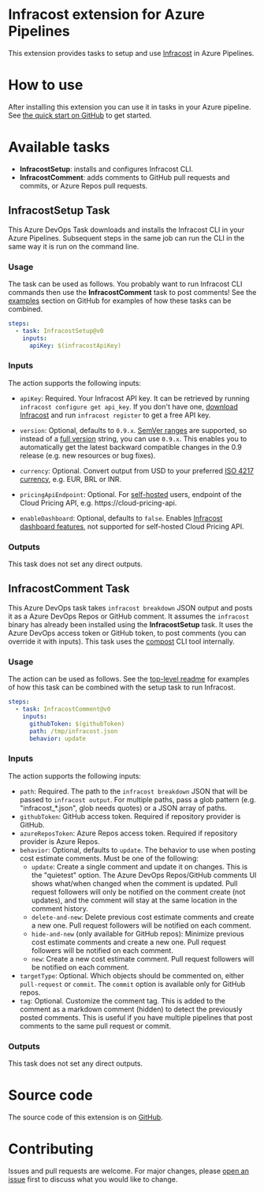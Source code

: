 # Infracost extension for Azure Pipelines

This extension provides tasks to setup and use [Infracost](https://www.infracost.io/) in Azure Pipelines.

# How to use

After installing this extension you can use it in tasks in your Azure pipeline. See [the quick start on GitHub](https://github.com/infracost/infracost-azure-devops) to get started.

# Available tasks

- **InfracostSetup**: installs and configures Infracost CLI.
- **InfracostComment**: adds comments to GitHub pull requests and commits, or Azure Repos pull requests.

## InfracostSetup Task

This Azure DevOps Task downloads and installs the Infracost CLI in your Azure Pipelines. Subsequent steps in the same job can run the CLI in the same way it is run on the command line.

### Usage

The task can be used as follows. You probably want to run Infracost CLI commands then use the **InfracostComment** task to post comments! See the [examples](https://github.com/infracost/infracost-azure-devops/examples) section on GitHub for examples of how these tasks can be combined.

```yml
steps:
  - task: InfracostSetup@v0
    inputs:
      apiKey: $(infracostApiKey)
```

### Inputs

The action supports the following inputs:

- `apiKey`: Required. Your Infracost API key. It can be retrieved by running `infracost configure get api_key`. If you don't have one, [download Infracost](https://www.infracost.io/docs/#quick-start) and run `infracost register` to get a free API key.

- `version`: Optional, defaults to `0.9.x`. [SemVer ranges](https://www.npmjs.com/package/semver#ranges) are supported, so instead of a [full version](https://github.com/infracost/infracost/releases) string, you can use `0.9.x`. This enables you to automatically get the latest backward compatible changes in the 0.9 release (e.g. new resources or bug fixes).

- `currency`: Optional. Convert output from USD to your preferred [ISO 4217 currency](https://en.wikipedia.org/wiki/ISO_4217#Active_codes), e.g. EUR, BRL or INR.

- `pricingApiEndpoint`: Optional. For [self-hosted](https://www.infracost.io/docs/cloud_pricing_api/self_hosted) users, endpoint of the Cloud Pricing API, e.g. https://cloud-pricing-api.

- `enableDashboard`: Optional, defaults to `false`. Enables [Infracost dashboard features](https://www.infracost.io/docs/features/share_links), not supported for self-hosted Cloud Pricing API.

### Outputs

This task does not set any direct outputs.

## InfracostComment Task

This Azure DevOps task takes `infracost breakdown` JSON output and posts it as a Azure DevOps Repos or GitHub comment. It assumes the `infracost` binary has already been installed using the **InfracostSetup** task. It uses the Azure DevOps access token or GitHub token, to post comments (you can override it with inputs). This task uses the [compost](https://github.com/infracost/compost) CLI tool internally.

### Usage

The action can be used as follows. See the [top-level readme](https://github.com/infracost/infracost-azure-devops) for examples of how this task can be combined with the setup task to run Infracost.

```yml
steps:
  - task: InfracostComment@v0
    inputs:
      githubToken: $(githubToken)
      path: /tmp/infracost.json
      behavior: update
```

### Inputs

The action supports the following inputs:

- `path`: Required. The path to the `infracost breakdown` JSON that will be passed to `infracost output`. For multiple paths, pass a glob pattern (e.g. "infracost_*.json", glob needs quotes) or a JSON array of paths.
- `githubToken`: GitHub access token. Required if repository provider is GitHub.
- `azureReposToken`: Azure Repos access token. Required if repository provider is Azure Repos.
- `behavior`: Optional, defaults to `update`. The behavior to use when posting cost estimate comments. Must be one of the following:
  - `update`: Create a single comment and update it on changes. This is the "quietest" option. The Azure DevOps Repos/GitHub comments UI shows what/when changed when the comment is updated. Pull request followers will only be notified on the comment create (not updates), and the comment will stay at the same location in the comment history.
  - `delete-and-new`: Delete previous cost estimate comments and create a new one. Pull request followers will be notified on each comment.
  - `hide-and-new` (only available for GitHub repos): Minimize previous cost estimate comments and create a new one. Pull request followers will be notified on each comment.
  - `new`: Create a new cost estimate comment. Pull request followers will be notified on each comment.
- `targetType`: Optional. Which objects should be commented on, either `pull-request` or `commit`. The `commit` option is available only for GitHub repos.
- `tag`: Optional. Customize the comment tag. This is added to the comment as a markdown comment (hidden) to detect the previously posted comments. This is useful if you have multiple pipelines that post comments to the same pull request or commit.

### Outputs

This task does not set any direct outputs.

# Source code

The source code of this extension is on [GitHub](https://github.com/infracost/infracost-azure-devops).

# Contributing

Issues and pull requests are welcome. For major changes, please [open an issue](https://github.com/infracost/infracost-azure-devops/issues/new) first to discuss what you would like to change.
